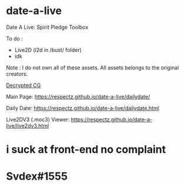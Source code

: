 # date-a-live
Date A Live: Spirit Pledge Toolbox

To do :
* Live2D (l2d in /bust/ folder)
* idk

Note : 
I do not own all of these assets.
All assets belongs to the original creators.

[Decrypted CG](https://github.com/n0k0m3/DALSP-Assets-Decryption-tool)

Main Page:
https://respectz.github.io/date-a-live/dailydate/

Daily Date:
https://respectz.github.io/date-a-live/dailydate.html

Live2DV3 (.moc3) Viewer:
https://respectz.github.io/date-a-live/live2dv3.html

# i suck at front-end no complaint 
# Svdex#1555